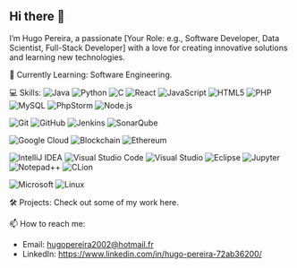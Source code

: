 ## Hi there 👋

I’m Hugo Pereira, a passionate [Your Role: e.g., Software Developer, Data Scientist, Full-Stack Developer] with a love for creating innovative solutions and learning new technologies.

🌱 Currently Learning: Software Engineering.

💻 Skills:
![Java](https://img.shields.io/badge/Java-007396?style=flat-square&logo=java&logoColor=white)
![Python](https://img.shields.io/badge/Python-3776AB?style=flat-square&logo=python&logoColor=white)
![C](https://img.shields.io/badge/C-00599C?style=flat-square&logo=c&logoColor=white)
![React](https://img.shields.io/badge/React-61DAFB?style=flat-square&logo=react&logoColor=black)
![JavaScript](https://img.shields.io/badge/JavaScript-F7DF1E?style=flat-square&logo=javascript&logoColor=black)
![HTML5](https://img.shields.io/badge/HTML5-E34F26?style=flat-square&logo=html5&logoColor=white)
![PHP](https://img.shields.io/badge/PHP-777BB4?style=flat-square&logo=php&logoColor=white)
![MySQL](https://img.shields.io/badge/MySQL-005C84?style=flat-square&logo=mysql&logoColor=white)
![PhpStorm](https://img.shields.io/badge/PhpStorm-000000?style=flat-square&logo=phpstorm&logoColor=white)
![Node.js](https://img.shields.io/badge/Node.js-339933?style=flat-square&logo=node.js&logoColor=white)

![Git](https://img.shields.io/badge/Git-F05032?style=flat-square&logo=git&logoColor=white)
![GitHub](https://img.shields.io/badge/GitHub-181717?style=flat-square&logo=github&logoColor=white)
![Jenkins](https://img.shields.io/badge/Jenkins-D24939?style=flat-square&logo=jenkins&logoColor=white)
![SonarQube](https://img.shields.io/badge/SonarQube-4E9BCD?style=flat-square&logo=sonarqube&logoColor=white)

![Google Cloud](https://img.shields.io/badge/Google%20Cloud-4285F4?style=flat-square&logo=google-cloud&logoColor=white)
![Blockchain](https://img.shields.io/badge/Blockchain-121D33?style=flat-square&logo=blockchain-dot-com&logoColor=white)
![Ethereum](https://img.shields.io/badge/Ethereum-3C3C3D?style=flat-square&logo=ethereum&logoColor=white)

![IntelliJ IDEA](https://img.shields.io/badge/IntelliJ%20IDEA-000000?style=flat-square&logo=intellij-idea&logoColor=white)
![Visual Studio Code](https://img.shields.io/badge/VSCode-007ACC?style=flat-square&logo=visual-studio-code&logoColor=white)
![Visual Studio](https://img.shields.io/badge/Visual%20Studio-5C2D91?style=flat-square&logo=visual-studio&logoColor=white)
![Eclipse](https://img.shields.io/badge/Eclipse-2C2255?style=flat-square&logo=eclipse&logoColor=white)
![Jupyter](https://img.shields.io/badge/Jupyter-F37626?style=flat-square&logo=jupyter&logoColor=white)
![Notepad++](https://img.shields.io/badge/Notepad++-90E59A?style=flat-square&logo=notepadplusplus&logoColor=black)
![CLion](https://img.shields.io/badge/CLion-000000?style=flat-square&logo=clion&logoColor=white)

![Microsoft](https://img.shields.io/badge/Microsoft-5E5E5E?style=flat-square&logo=microsoft&logoColor=white)
![Linux](https://img.shields.io/badge/Linux-FCC624?style=flat-square&logo=linux&logoColor=black)

🛠️ Projects: Check out some of my work here.

📫 How to reach me:
  - Email: hugopereira2002@hotmail.fr
  - LinkedIn: https://www.linkedin.com/in/hugo-pereira-72ab36200/
